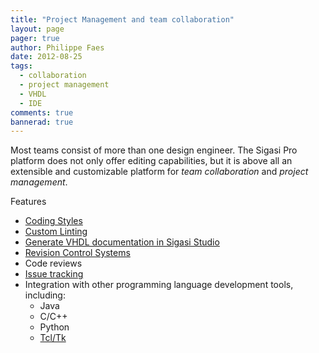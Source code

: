 ```yaml
---
title: "Project Management and team collaboration"
layout: page 
pager: true
author: Philippe Faes
date: 2012-08-25
tags: 
  - collaboration
  - project management
  - VHDL
  - IDE
comments: true
bannerad: true
---
```


Most teams consist of more than one design engineer. The Sigasi Pro platform does not only offer editing capabilities, but it is above all an extensible and customizable platform for *team collaboration* and *project management*.   

Features

* [Coding Styles](/tech/coding-styles)
* [Custom Linting](/screencasts/custom_linting)
* [Generate VHDL documentation in Sigasi Studio](/tech/generate-vhdl-documentation-sigasi)
* [Revision Control Systems](/manual/eclipse/plugins#revision-control-systems)
* Code reviews
* [Issue tracking](http://wiki.eclipse.org/Mylyn)
* Integration with other programming language development tools, including:
    * Java
    * C/C++
    * Python
    * [Tcl/Tk](/tech/eclipse_tcl_support_in_sigasi)